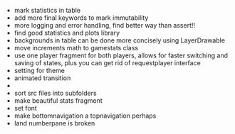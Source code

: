 - mark statistics in table
- add more final keywords to mark immutability
- more logging and error handling, find better way than assert!!
- find good statistics and plots library
- backgrounds in table can be done more concisely using LayerDrawable
- move increments math to gamestats class
- use one player fragment for both players, allows for faster switching and saving of states, plus you can get rid of requestplayer interface
- setting for theme
- animated transition
-
- sort src files into subfolders
- make beautiful stats fragment
- set font
- make bottomnavigation a topnavigation perhaps
- land numberpane is broken